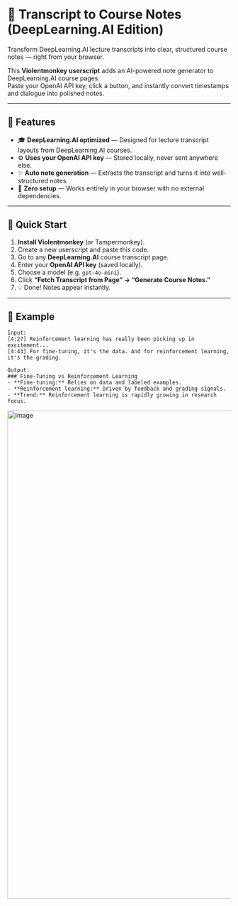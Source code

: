 # 🧠 Transcript to Course Notes (DeepLearning.AI Edition)

Transform DeepLearning.AI lecture transcripts into clear, structured course notes — right from your browser.

This **Violentmonkey userscript** adds an AI-powered note generator to DeepLearning.AI course pages.  
Paste your OpenAI API key, click a button, and instantly convert timestamps and dialogue into polished notes.

---

## 🚀 Features
- 🎓 **DeepLearning.AI optimized** — Designed for lecture transcript layouts from DeepLearning.AI courses.  
- ⚙️ **Uses your OpenAI API key** — Stored locally, never sent anywhere else.  
- ✨ **Auto note generation** — Extracts the transcript and turns it into well-structured notes.  
- 🧩 **Zero setup** — Works entirely in your browser with no external dependencies.

---

## 🧰 Quick Start
1. **Install Violentmonkey** (or Tampermonkey).  
2. Create a new userscript and paste this code.  
3. Go to any **DeepLearning.AI** course transcript page.  
4. Enter your **OpenAI API key** (saved locally).  
5. Choose a model (e.g. `gpt-4o-mini`).  
6. Click **“Fetch Transcript from Page” → “Generate Course Notes.”**  
7. 💡 Done! Notes appear instantly.

---

## 🧠 Example
```text
Input:
[4:27] Reinforcement learning has really been picking up in excitement...
[4:43] For fine-tuning, it's the data. And for reinforcement learning, it's the grading.

Output:
### Fine-Tuning vs Reinforcement Learning
- **Fine-tuning:** Relies on data and labeled examples.  
- **Reinforcement learning:** Driven by feedback and grading signals.  
- **Trend:** Reinforcement learning is rapidly growing in research focus.
```

<img width="835" height="1099" alt="image" src="https://github.com/user-attachments/assets/5ae7a080-57dd-4d14-9cb9-76af0566ae88" />
